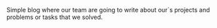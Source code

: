 Simple blog where our team are going to write about our`s projects and problems or tasks that we solved.